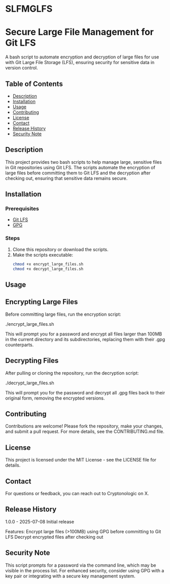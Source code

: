 # SLFMGLFS
# Secure Large File Management for Git LFS

A bash script to automate encryption and decryption of large files for use with Git Large File Storage (LFS), ensuring security for sensitive data in version control.

## Table of Contents

- [Description](#description)
- [Installation](#installation)
- [Usage](#usage)
- [Contributing](#contributing)
- [License](#license)
- [Contact](#contact)
- [Release History](#release-history)
- [Security Note](#security-note)

## Description

This project provides two bash scripts to help manage large, sensitive files in Git repositories using Git LFS. The scripts automate the encryption of large files before committing them to Git LFS and the decryption after checking out, ensuring that sensitive data remains secure.

## Installation

### Prerequisites

- [Git LFS](https://git-lfs.com/)
- [GPG](https://gnupg.org/)

### Steps

1. Clone this repository or download the scripts.
2. Make the scripts executable:
   ```bash
   chmod +x encrypt_large_files.sh
   chmod +x decrypt_large_files.sh

## Usage
## Encrypting Large Files
Before committing large files, run the encryption script:

./encrypt_large_files.sh

This will prompt you for a password and encrypt all files larger than 100MB in the current directory and its subdirectories, replacing them with their .gpg counterparts.

## Decrypting Files
After pulling or cloning the repository, run the decryption script:

./decrypt_large_files.sh

This will prompt you for the password and decrypt all .gpg files back to their original form, removing the encrypted versions.

## Contributing
Contributions are welcome! Please fork the repository, make your changes, and submit a pull request. For more details, see the CONTRIBUTING.md file.

## License
This project is licensed under the MIT License - see the LICENSE file for details.

## Contact
For questions or feedback, you can reach out to Cryptonologic on X.

## Release History
1.0.0 - 2025-07-08
Initial release

Features:
Encrypt large files (>100MB) using GPG before committing to Git LFS
Decrypt encrypted files after checking out

## Security Note
This script prompts for a password via the command line, which may be visible in the process list. For enhanced security, consider using GPG with a key pair or integrating with a secure key management system.


